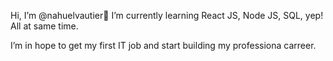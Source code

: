 Hi, I’m @nahuelvautier👋 
I’m currently learning React JS, Node JS, SQL, yep! All at same time.

I’m in hope to get my first IT job and start building my professiona carreer.
